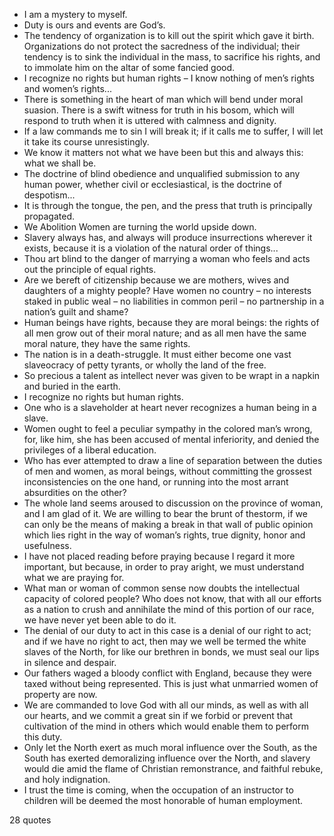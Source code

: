  - I am a mystery to myself.
 - Duty is ours and events are God’s.
 - The tendency of organization is to kill out the spirit which gave it birth. Organizations do not protect the sacredness of the individual; their tendency is to sink the individual in the mass, to sacrifice his rights, and to immolate him on the altar of some fancied good.
 - I recognize no rights but human rights – I know nothing of men’s rights and women’s rights...
 - There is something in the heart of man which will bend under moral suasion. There is a swift witness for truth in his bosom, which will respond to truth when it is uttered with calmness and dignity.
 - If a law commands me to sin I will break it; if it calls me to suffer, I will let it take its course unresistingly.
 - We know it matters not what we have been but this and always this: what we shall be.
 - The doctrine of blind obedience and unqualified submission to any human power, whether civil or ecclesiastical, is the doctrine of despotism...
 - It is through the tongue, the pen, and the press that truth is principally propagated.
 - We Abolition Women are turning the world upside down.
 - Slavery always has, and always will produce insurrections wherever it exists, because it is a violation of the natural order of things...
 - Thou art blind to the danger of marrying a woman who feels and acts out the principle of equal rights.
 - Are we bereft of citizenship because we are mothers, wives and daughters of a mighty people? Have women no country – no interests staked in public weal – no liabilities in common peril – no partnership in a nation’s guilt and shame?
 - Human beings have rights, because they are moral beings: the rights of all men grow out of their moral nature; and as all men have the same moral nature, they have the same rights.
 - The nation is in a death-struggle. It must either become one vast slaveocracy of petty tyrants, or wholly the land of the free.
 - So precious a talent as intellect never was given to be wrapt in a napkin and buried in the earth.
 - I recognize no rights but human rights.
 - One who is a slaveholder at heart never recognizes a human being in a slave.
 - Women ought to feel a peculiar sympathy in the colored man’s wrong, for, like him, she has been accused of mental inferiority, and denied the privileges of a liberal education.
 - Who has ever attempted to draw a line of separation between the duties of men and women, as moral beings, without committing the grossest inconsistencies on the one hand, or running into the most arrant absurdities on the other?
 - The whole land seems aroused to discussion on the province of woman, and I am glad of it. We are willing to bear the brunt of thestorm, if we can only be the means of making a break in that wall of public opinion which lies right in the way of woman’s rights, true dignity, honor and usefulness.
 - I have not placed reading before praying because I regard it more important, but because, in order to pray aright, we must understand what we are praying for.
 - What man or woman of common sense now doubts the intellectual capacity of colored people? Who does not know, that with all our efforts as a nation to crush and annihilate the mind of this portion of our race, we have never yet been able to do it.
 - The denial of our duty to act in this case is a denial of our right to act; and if we have no right to act, then may we well be termed the white slaves of the North, for like our brethren in bonds, we must seal our lips in silence and despair.
 - Our fathers waged a bloody conflict with England, because they were taxed without being represented. This is just what unmarried women of property are now.
 - We are commanded to love God with all our minds, as well as with all our hearts, and we commit a great sin if we forbid or prevent that cultivation of the mind in others which would enable them to perform this duty.
 - Only let the North exert as much moral influence over the South, as the South has exerted demoralizing influence over the North, and slavery would die amid the flame of Christian remonstrance, and faithful rebuke, and holy indignation.
 - I trust the time is coming, when the occupation of an instructor to children will be deemed the most honorable of human employment.

28 quotes